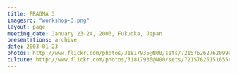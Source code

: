 ```yaml
---
title: PRAGMA 3 
imagesrc: "workshop-3.png"
layout: page
meeting_date: January 23-24, 2003, Fukuoka, Japan
presentations: archive
date: 2003-01-23
photos: http://www.flickr.com/photos/31817935@N00/sets/72157626276209992/
culture: http://www.flickr.com/photos/31817935@N00/sets/72157626151655625/
---
```


